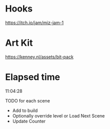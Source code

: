 # Hooks
 https://itch.io/jam/miz-jam-1

# Art Kit
 https://kenney.nl/assets/bit-pack

# Elapsed time
 11:04:28


TODO for each scene
 - Add to build
 - Optionally override level or Load Next Scene
 - Update Counter